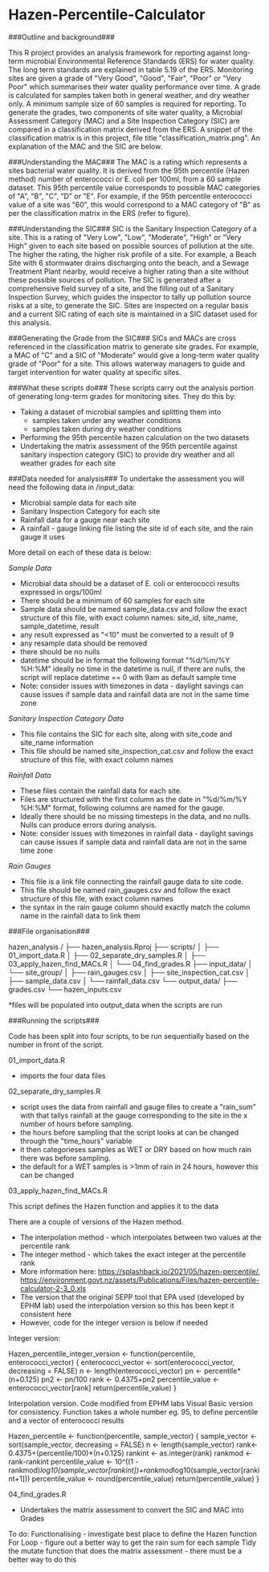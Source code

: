 # Hazen-Percentile-Calculator

###Outline and background###

This R project provides an analysis framework for reporting against long-term microbial Environmental Reference Standards (ERS) for water quality.
The long term standards are explained in table 5.19 of the ERS.
Monitoring sites are given a grade of "Very Good", "Good", "Fair", "Poor" or "Very Poor" which summarises their water quality performance over time. 
A grade is calculated for samples taken both in general weather, and dry weather only. 
A minimum sample size of 60 samples is required for reporting.
To generate the grades, two components of site water quality, a Microbial Assessment Category (MAC) and a Site Inspection Category (SIC) are compared in a classification matrix derived from the ERS.
A snippet of the classification matrix is in this project, file title "classification_matrix.png".
An explanation of the MAC and the SIC are below.

###Understanding the MAC###
The MAC is a rating which represents a sites bacterial water quality.
It is derived from the 95th percentile (Hazen method) number of enterococci or E. coli per 100ml, from a 60 sample dataset.
This 95th percentile value corresponds to possible MAC categories of "A", "B", "C", "D" or "E".
For example, if the 95th percentile enterococci value of a site was "60", this would correspond to a MAC category of "B" as per the classification matrix in the ERS (refer to figure).

###Understanding the SIC###
SIC is the Sanitary Inspection Category of a site. 
This is a rating of "Very Low", "Low", "Moderate", "High" or "Very High" given to each site based on possible sources of pollution at the site.
The higher the rating, the higher risk profile of a site. 
For example, a Beach Site with 6 stormwater drains discharging onto the beach, and a Sewage Treatment Plant nearby, would receive a higher rating than a site without these possible sources of pollution.
The SIC is generated after a comprehensive field survey of a site, and the filling out of a Sanitary Inspection Survey, which guides the inspector to tally up pollution source risks at a site, to generate the SIC.
Sites are inspected on a regular basis and a current SIC rating of each site is maintained in a SIC dataset used for this analysis. 

###Generating the Grade from the SIC###
SICs and MACs are cross referenced in the classification matrix to generate site grades. 
For example, a MAC of "C" and a SIC of "Moderate" would give a long-term water quality grade of "Poor" for a site.
This allows waterway managers to guide and target intervention for water quality at specific sites.

###What these scripts do###
These scripts carry out the analysis portion of generating long-term grades for monitoring sites.
They do this by:
* Taking a dataset of microbial samples and splitting them into
   - samples taken under any weather conditions
   - samples taken during dry weather conditions
* Performing the 95th percentile hazen calculation on the two datasets
* Undertaking the matrix assessment of the 95th percentile against sanitary inspection category (SIC) to provide dry weather and all weather grades for each site

###Data needed for analysis###
 To undertake the assessment you will need the following data in /input_data:
 - Microbial sample data for each site
 - Sanitary Inspection Category for each site
 - Rainfall data for a gauge near each site
 - A rainfall - gauge linking file listing the site id of each site, and the rain gauge it uses
 
 More detail on each of these data is below:
 
 *Sample Data*
 - Microbial data should be a dataset of E. coli or enterococci results expressed in orgs/100ml
 - There should be a minimum of 60 samples for each site
 - Sample data should be named sample_data.csv and follow the exact structure of this file, with exact column names: site_id, site_name, sample_datetime, result
 - any result expressed as "<10" must be converted to a result of 9
 - any resample data should be removed
 - there should be no nulls
 - datetime should be in format the following format "%d/%m/%Y %H:%M" ideally no time in the datetime is null, if there are nulls, the script will replace datetime == 0 with 9am as default sample time
 - Note: consider issues with timezones in data - daylight savings can cause issues if sample data and rainfall data are not in the same time zone

 *Sanitary Inspection Category Data*
 - This file contains the SIC for each site, along with site_code and site_name information 
 - This file should be named site_inspection_cat.csv and follow the exact structure of this file, with exact column names
 
 *Rainfall Data*
 - These files contain the rainfall data for each site. 
 - Files are structured with the first column as the date in "%d/%m/%Y %H:%M" format, following columns are named for the gauge.
 - Ideally there should be no missing timesteps in the data, and no nulls. Nulls can produce errors during analysis.
 - Note: consider issues with timezones in rainfall data - daylight savings can cause issues if sample data and rainfall data are not in the same time zone

 *Rain Gauges*
 - This file is a link file connecting the rainfall gauge data to site code. 
 - This file should be named rain_gauges.csv and follow the exact structure of this file, with exact column names
 - the syntax in the rain gauge column should exactly match the column name in the rainfall data to link them
 
###File organisation###

hazen_analysis /
  ├── hazen_analysis.Rproj
  ├── scripts/
  │       ├── 01_import_data.R
  │       ├── 02_separate_dry_samples.R
  │       ├── 03_apply_hazen_find_MACs.R
  │       └── 04_find_grades.R
  ├── input_data/
  │   └── site_group/
  │       ├── rain_gauges.csv
  │       ├── site_inspection_cat.csv
  │       ├── sample_data.csv
  │       └── rainfall_data.csv
  └── output_data/
       ├── grades.csv
       └── hazen_inputs.csv

*files will be populated into output_data when the scripts are run

###Running the scripts###

Code has been split into four scripts, to be run sequentially based on the number in front of the script. 

01_import_data.R
 - imports the four data files
 
02_separate_dry_samples.R
 - script uses the data from rainfall and gauge files to create a "rain_sum" with that tallys rainfall at the gauge corresponding to the site in the x number of hours before sampling.
 - the hours before sampling that the script looks at can be changed through the "time_hours" variable
 - it then categorieses samples as WET or DRY based on how much rain there was before sampling. 
 - the default for a WET samples is >1mm of rain in 24 hours, however this can be changed

03_apply_hazen_find_MACs.R

This script defines the Hazen function and applies it to the data

There are a couple of versions of the Hazen method.
 - The interpolation method - which interpolates between two values at the percentile rank
 - The integer method - which takes the exact integer at the percentile rank
 - More information  here: https://splashback.io/2021/05/hazen-percentile/, https://environment.govt.nz/assets/Publications/Files/hazen-percentile-calculator-2-3_0.xls
 - The version that the original SEPP tool that EPA used (developed by EPHM lab) used the interpolation version so this has been kept it consistent here
 - However, code for the integer version is below if needed

Integer version:

Hazen_percentile_integer_version <- function(percentile, enterococci_vector) {
  enterococci_vector <- sort(enterococci_vector, decreasing = FALSE)
  n <- length(enterococci_vector)
  pn <- percentile*(n+0.125)
  pn2 <- pn/100
  rank <- 0.4375+pn2
  percentile_value <- enterococci_vector[rank]
  return(percentile_value)
 }

Interpolation version. Code modified from EPHM labs Visual Basic version for consistency. Function takes a whole number eg. 95, to define percentile and a vector of enterococci results

Hazen_percentile <- function(percentile, sample_vector) {
  sample_vector <- sort(sample_vector, decreasing = FALSE)
  n <- length(sample_vector)
  rank<- 0.4375+(percentile/100)*(n+0.125)
  rankint <- as.integer(rank)
  rankmod <- rank-rankint
  percentile_value <- 10^((1 - rankmod)*log10(sample_vector[rankint])+rankmod*log10(sample_vector[rankint+1]))
  percentile_value <- round(percentile_value)
  return(percentile_value)
}

04_find_grades.R
 - Undertakes the matrix assessment to convert the SIC and MAC into Grades
 
 To do: 
 Functionalising - investigate best place to define the Hazen function
 For Loop - figure out a better way to get the rain sum for each sample
 Tidy the mutate function that does the matrix assessment - there must be a better way to do this



